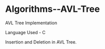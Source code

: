 # Algorithms--AVL-Tree
AVL Tree Implementation

Language Used - C

 Insertion and Deletion in AVL Tree. 
